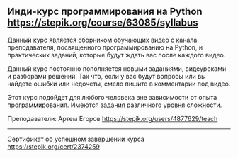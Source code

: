 Инди-курс программирования на Python
https://stepik.org/course/63085/syllabus
-------------------------------------

Данный курс является сборником обучающих видео с канала преподавателя, посвященного программированию на Python, и практических заданий, которые будут ждать вас после каждого видео.

Данный курс постоянно пополняется новыми заданиями, видеуроками и разборами решений. Так что, если у вас будут вопросы или вы найдете ошибки или недочеты, смело пишите в комментарии под видео.

Этот курс подойдет для любого человека вне зависимости от опыта программирования. 
Имеются задания различного уровня сложности.

Преподаватели:
Артем Егоров
https://stepik.org/users/4877629/teach

---------------------------------------
Сертификат об успешном завершении курса
https://stepik.org/cert/2374259
